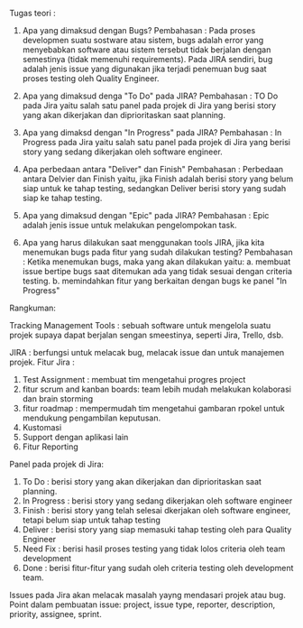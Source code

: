 Tugas teori : 
1. Apa yang dimaksud dengan Bugs?
Pembahasan : 
Pada proses developmen suatu sostware atau sistem, bugs adalah error yang menyebabkan software atau sistem tersebut tidak berjalan dengan semestinya (tidak memenuhi requirements).
Pada JIRA sendiri, bug adalah jenis issue yang digunakan jika terjadi penemuan bug saat proses testing oleh Quality Engineer.

2. Apa yang dimaksud denga "To Do" pada JIRA?
Pembahasan : 
TO Do pada Jira yaitu salah satu panel pada projek di Jira yang berisi story yang akan dikerjakan dan diprioritaskan saat planning.

3. Apa yang dimaksd dengan "In Progress" pada JIRA?
Pembahasan : 
In Progress pada Jira yaitu salah satu panel pada projek di Jira yang berisi story yang sedang  dikerjakan oleh software engineer.

4. Apa perbedaan antara "Deliver" dan Finish"
Pembahasan :
Perbedaan antara Delvier dan Finish yaitu, jika Finish adalah berisi story yang belum siap untuk ke tahap testing, sedangkan Deliver berisi story yang sudah siap ke tahap testing.

5. Apa yang dimaksud dengan "Epic" pada JIRA?
Pembahasan : 
Epic adalah jenis issue untuk melakukan pengelompokan task.

6. Apa yang harus dilakukan saat menggunakan tools JIRA, jika kita menemukan bugs pada fitur yang sudah dilakukan testing?
Pembahasan : 
Ketika menemukan bugs, maka yang akan dilakukan yaitu:
a. membuat issue bertipe bugs saat ditemukan ada yang tidak sesuai dengan criteria testing.
b. memindahkan fitur yang berkaitan dengan bugs ke panel "In Progress"


Rangkuman: 

Tracking Management Tools : sebuah software untuk mengelola suatu projek supaya dapat berjalan sengan smeestinya, seperti Jira, Trello, dsb.

JIRA : berfungsi untuk melacak bug, melacak issue dan untuk manajemen projek.
Fitur Jira : 
1. Test Assignment : membuat tim mengetahui progres project
2. fitur scrum and kanban boards: team lebih mudah melakukan kolaborasi dan brain storming
3. fitur roadmap : mempermudah tim mengetahui gambaran rpokel untuk mendukung pengambilan keputusan.
4. Kustomasi
5. Support dengan aplikasi lain
6. Fitur Reporting 

Panel pada projek di Jira:
1. To Do : berisi story yang akan dikerjakan dan diprioritaskan saat planning.
2. In Progress : berisi story yang sedang  dikerjakan oleh software engineer
3. Finish : berisi story yang telah selesai dkerjakan oleh software engineer, tetapi belum siap untuk tahap testing
4. Deliver : berisi story yang siap memasuki tahap testing oleh para Quality Engineer
5. Need Fix : berisi hasil proses testing yang tidak lolos criteria oleh team development
6. Done : berisi fitur-fitur yang sudah oleh criteria testing oleh development team.

Issues pada Jira akan melacak masalah yayng mendasari projek atau bug. 
Point dalam pembuatan issue: project, issue type, reporter, description, priority, assignee, sprint. 


